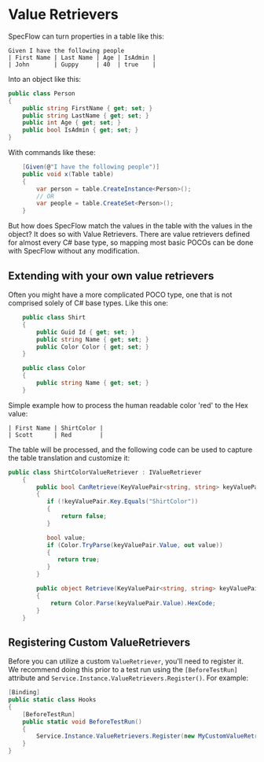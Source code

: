 # Value Retrievers

SpecFlow can turn properties in a table like this:

```gherkin
Given I have the following people
| First Name | Last Name | Age | IsAdmin | 
| John       | Guppy     | 40  | true    |
```

Into an object like this:

```c#
public class Person
{
    public string FirstName { get; set; }
    public string LastName { get; set; }
    public int Age { get; set; }
    public bool IsAdmin { get; set; }
}
```

With commands like these:

```c#
    [Given(@"I have the following people")]
    public void x(Table table)
    {
        var person = table.CreateInstance<Person>();
        // OR
        var people = table.CreateSet<Person>();
    }

```

But how does SpecFlow match the values in the table with the values in the object?  It does so with Value Retrievers.  There are value retrievers defined for almost every C# base type, so mapping most basic POCOs can be done with SpecFlow without any modification.

## Extending with your own value retrievers

Often you might have a more complicated POCO type, one that is not comprised solely of C# base types.  Like this one:

```c#
    public class Shirt
    {
        public Guid Id { get; set; }
        public string Name { get; set; }
        public Color Color { get; set; }
    }

    public class Color
    {
        public string Name { get; set; }
    }
```
 
Simple example how to process the human readable color 'red' to the Hex value:

```gherkin
| First Name | ShirtColor | 
| Scott      | Red        |
```
The table will be processed, and the following code can be used to capture the table translation and customize it:
```c#
public class ShirtColorValueRetriever : IValueRetriever
    {
        public bool CanRetrieve(KeyValuePair<string, string> keyValuePair, Type targetType, Type propertyType)
        {
           if (!keyValuePair.Key.Equals("ShirtColor"))
           {
               return false;
           }

           bool value;
           if (Color.TryParse(keyValuePair.Value, out value))
           {
              return true;
           }  
        }

        public object Retrieve(KeyValuePair<string, string> keyValuePair, Type targetType, Type propertyType)
        {
            return Color.Parse(keyValuePair.Value).HexCode;
        }
    }
```

## Registering Custom ValueRetrievers

Before you can utilize a custom `ValueRetriever`, you'll need to register it. We recommend doing this prior to a test run using the `[BeforeTestRun]` attribute and `Service.Instance.ValueRetrievers.Register()`. For example:

``` csharp
[Binding]
public static class Hooks
{
    [BeforeTestRun]
    public static void BeforeTestRun()
    {
        Service.Instance.ValueRetrievers.Register(new MyCustomValueRetriever());
    }
}
```
